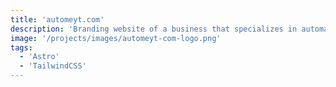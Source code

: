 ```yaml
---
title: 'automeyt.com'
description: 'Branding website of a business that specializes in automations.'
image: '/projects/images/automeyt-com-logo.png'
tags: 
  - 'Astro'
  - 'TailwindCSS'
---
```


<!-- This is the content for the Project. -->
